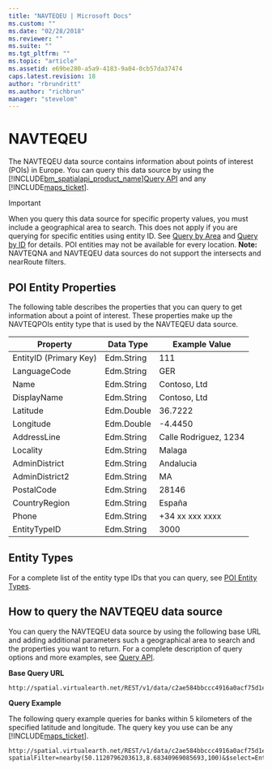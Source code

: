```yaml
---
title: "NAVTEQEU | Microsoft Docs"
ms.custom: ""
ms.date: "02/28/2018"
ms.reviewer: ""
ms.suite: ""
ms.tgt_pltfrm: ""
ms.topic: "article"
ms.assetid: e69be280-a5a9-4183-9a04-0cb57da37474
caps.latest.revision: 18
author: "rbrundritt"
ms.author: "richbrun"
manager: "stevelom"
---
```

# NAVTEQEU
The NAVTEQEU data source contains information about points of interest (POIs) in Europe. You can query this data source by using the [!INCLUDE[bm_spatialapi_product_name](../articles/includes/bm-spatialapi-product-name-md.md)][Query API](../spatial-data-services/query-api2.md) and any [!INCLUDE[maps_ticket](../articles/includes/maps-ticket-md.md)].  
  
> [!IMPORTANT]
>  When you query this data source for specific property values, you must include a geographical area to search. This does not apply if you are querying for specific entities using entity ID. See [Query by Area](../spatial-data-services/query-by-area.md) and [Query by ID](../spatial-data-services/query-by-id.md) for details. POI entities may not be available for every location. **Note:**  NAVTEQNA and NAVTEQEU data sources do not support the intersects and nearRoute filters.  
  
## POI Entity Properties  
 The following table describes the properties that you can query to get information about a point of interest. These properties make up the NAVTEQPOIs entity type that is used by the NAVTEQEU data source.  
  
|Property|Data Type|Example Value|  
|--------------|---------------|-------------------|  
|EntityID (Primary Key)|Edm.String|111|  
|LanguageCode|Edm.String|GER|  
|Name|Edm.String|Contoso, Ltd|  
|DisplayName|Edm.String|Contoso, Ltd|  
|Latitude|Edm.Double|36.7222|  
|Longitude|Edm.Double|-4.4450|  
|AddressLine|Edm.String|Calle Rodriguez, 1234|  
|Locality|Edm.String|Malaga|  
|AdminDistrict|Edm.String|Andalucia|  
|AdminDistrict2|Edm.String|MA|  
|PostalCode|Edm.String|28146|  
|CountryRegion|Edm.String|España|  
|Phone|Edm.String|+34 xx xxx xxxx|  
|EntityTypeID|Edm.String|3000|  
  
## Entity Types  
 For a complete list of the entity type IDs that you can query, see [POI Entity Types](../spatial-data-services/poi-entity-types.md).  
  
## How to query the NAVTEQEU data source  
 You can query the NAVTEQEU data source by using the following base URL and adding additional parameters such a geographical area to search and the properties you want to return. For a complete description of query options and more examples, see [Query API](../spatial-data-services/query-api2.md).  
  
 **Base Query URL**  
  
```  
http://spatial.virtualearth.net/REST/v1/data/c2ae584bbccc4916a0acf75d1e6947b4/NavteqEU/NavteqPOIs  
```  
  
 **Query Example**  
  
 The following query example queries for banks within 5 kilometers of the specified latitude and longitude. The query key you use can be any [!INCLUDE[maps_ticket](../articles/includes/maps-ticket-md.md)].  
  
```  
http://spatial.virtualearth.net/REST/v1/data/c2ae584bbccc4916a0acf75d1e6947b4/NavteqEU/NavteqPOIs?spatialFilter=nearby(50.1120796203613,8.68340969085693,100)&$select=EntityID,Latitude,Longitude,DisplayName,__Distance,LanguageCode&$top=3&key=anyBingMapsKey  
```